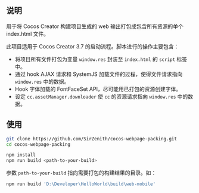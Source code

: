 ## 说明

用于将 Cocos Creator 构建项目生成的 web 输出打包成包含所有资源的单个 index.html 文件。

此项目适用于 Cocos Creator 3.7 的启动流程。脚本进行的操作主要包含：

- 将项目所有文件打包为变量 `window.res` 封装至 `index.html` 的 `script` 标签中。
- 通过 hook AJAX 请求和 SystemJS 加载文件的过程，使得文件请求指向 `window.res` 中的数据。
- Hook 字体加载的 FontFaceSet API，尽可能用已打包的资源创建字体。
- 设定 `cc.assetManager.downloader` 使 `cc` 的资源请求指向 `window.res` 中的数据。

## 使用

```bash
git clone https://github.com/SirZenith/cocos-webpage-packing.git
cd cocos-webpage-packing

npm install
npm run build <path-to-your-build>
```

参数 `path-to-your-build` 指向需要打包的构建结果的目录。如：

```bash
npm run build 'D:\Developer\HelloWorld\build\web-mobile'
```
